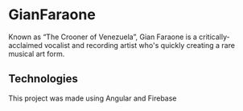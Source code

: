 # GianFaraone

Known as “The Crooner of Venezuela”, Gian Faraone is a critically-acclaimed vocalist and recording artist who's quickly creating a rare musical art form.

## Technologies
This project was made using Angular and Firebase

